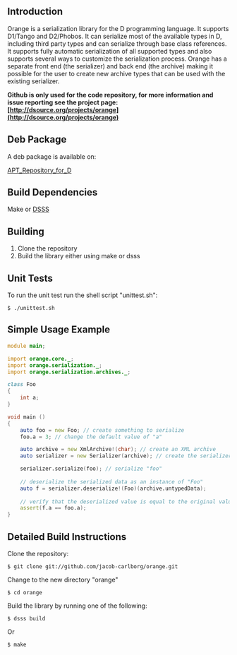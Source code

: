 ## Introduction

Orange is a serialization library for the D programming language. It supports D1/Tango and D2/Phobos.
It can serialize most of the available types in D, including third party types and can serialize
through base class references. It supports fully automatic serialization of all supported types
and also supports several ways to customize the serialization process. Orange has a separate front end
(the serializer) and back end (the archive) making it possible for the user to create new archive
types that can be used with the existing serializer.

**Github is only used for the code repository, for more information and
issue reporting see the project page: [http://dsource.org/projects/orange](http://dsource.org/projects/orange)**

## Deb Package

A deb package is available on:

[APT_Repository_for_D](https://code.google.com/p/d-apt/wiki/APT_Repository#APT_Repository_for_D)

## Build Dependencies

Make or [DSSS](http://dsource.org/projects/dsss) 

## Building

1. Clone the repository
2. Build the library either using make or dsss

## Unit Tests

To run the unit test run the shell script "unittest.sh":

	$ ./unittest.sh

## Simple Usage Example

```d
module main;

import orange.core._;
import orange.serialization._;
import orange.serialization.archives._;

class Foo
{
	int a;
}

void main ()
{
	auto foo = new Foo; // create something to serialize
	foo.a = 3; // change the default value of "a"

	auto archive = new XmlArchive!(char); // create an XML archive
	auto serializer = new Serializer(archive); // create the serializer

	serializer.serialize(foo); // serialize "foo"
	
	// deserialize the serialized data as an instance of "Foo"
	auto f = serializer.deserialize!(Foo)(archive.untypedData);
	
	// verify that the deserialized value is equal to the original value
	assert(f.a == foo.a);
}
```

## Detailed Build Instructions

Clone the repository:

	$ git clone git://github.com/jacob-carlborg/orange.git
	
Change to the new directory "orange"

	$ cd orange

Build the library by running one of the following:
	
	$ dsss build
Or

	$ make
